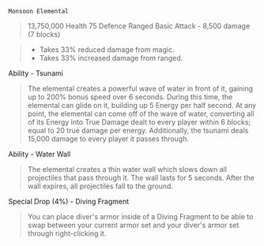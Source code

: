 `Monsoon Elemental`
> 13,750,000 Health
> 75 Defence
> Ranged Basic Attack - 8,500 damage (7 blocks)


> - Takes 33% reduced damage from magic.
> - Takes 33% increased damage from ranged.


Ability - Tsunami
> The elemental creates a powerful wave of water in front of it, gaining up to 200% bonus speed over 6 seconds. During this time, the elemental can glide on it, building up 5 Energy per half second. At any point, the elemental can come off of the wave of water, converting all of its Energy into True Damage dealt to every player within 6 blocks; equal to 20 true damage per energy.
> Additionally, the tsunami deals 15,000 damage to every player it passes through.


Ability - Water Wall
> The elemental creates a thin water wall which slows down all projectiles that pass through it. The wall lasts for 5 seconds. After the wall expires, all projectiles fall to the ground.


Special Drop (4%) - Diving Fragment
> You can place diver's armor inside of a Diving Fragment to be able to swap between your current armor set and your diver's armor set through right-clicking it.
